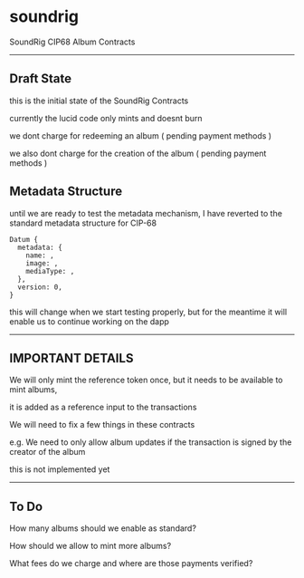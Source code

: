 # soundrig

SoundRig CIP68 Album Contracts

---

## Draft State

this is the initial state of the SoundRig Contracts

currently the lucid code only mints and doesnt burn

we dont charge for redeeming an album ( pending payment methods )

we also dont charge for the creation of the album ( pending payment methods )

## Metadata Structure

until we are ready to test the metadata mechanism, I have reverted to the standard metadata structure for CIP-68

```
Datum {
  metadata: {
    name: ,
    image: ,
    mediaType: ,
  },
  version: 0,
}
```

this will change when we start testing properly, but for the meantime it will enable us to continue working on the dapp

---

## IMPORTANT DETAILS

We will only mint the reference token once, but it needs to be available to mint albums,

it is added as a reference input to the transactions

We will need to fix a few things in these contracts

e.g. We need to only allow album updates if the transaction is signed by the creator of the album

this is not implemented yet

---

## To Do 

How many albums should we enable as standard?

How should we allow to mint more albums?

What fees do we charge and where are those payments verified?